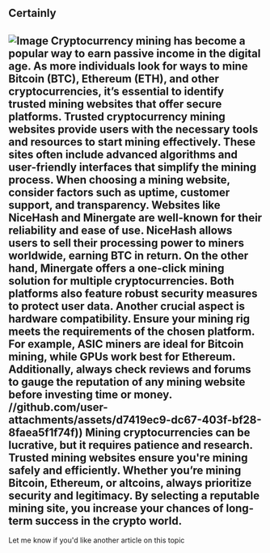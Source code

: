 Certainly
---

![Image](https://github.com/user-attachments/assets/d7419ec9-dc67-403f-bf28-8faea5f1f74f)
Cryptocurrency mining has become a popular way to earn passive income in the digital age. As more individuals look for ways to mine Bitcoin (BTC), Ethereum (ETH), and other cryptocurrencies, it’s essential to identify trusted mining websites that offer secure platforms. Trusted cryptocurrency mining websites provide users with the necessary tools and resources to start mining effectively. These sites often include advanced algorithms and user-friendly interfaces that simplify the mining process.
When choosing a mining website, consider factors such as uptime, customer support, and transparency. Websites like NiceHash and Minergate are well-known for their reliability and ease of use. NiceHash allows users to sell their processing power to miners worldwide, earning BTC in return. On the other hand, Minergate offers a one-click mining solution for multiple cryptocurrencies. Both platforms also feature robust security measures to protect user data.
Another crucial aspect is hardware compatibility. Ensure your mining rig meets the requirements of the chosen platform. For example, ASIC miners are ideal for Bitcoin mining, while GPUs work best for Ethereum. Additionally, always check reviews and forums to gauge the reputation of any mining website before investing time or money.
 //github.com/user-attachments/assets/d7419ec9-dc67-403f-bf28-8faea5f1f74f))
Mining cryptocurrencies can be lucrative, but it requires patience and research. Trusted mining websites ensure you're mining safely and efficiently. Whether you’re mining Bitcoin, Ethereum, or altcoins, always prioritize security and legitimacy. By selecting a reputable mining site, you increase your chances of long-term success in the crypto world. 
--- 
Let me know if you'd like another article on this topic
